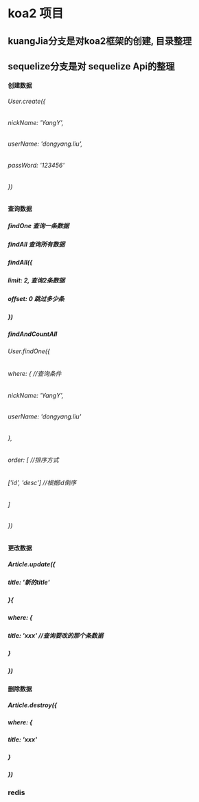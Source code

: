 # koa2 项目
## kuangJia分支是对koa2框架的创建, 目录整理

## sequelize分支是对 sequelize Api的整理
#### 创建数据
######     User.create({
######         nickName: 'YangY',
######         userName: 'dongyang.liu',
######         passWord: '123456'
######     })

#### 查询数据
#####  findOne 查询一条数据
#####  findAll 查询所有数据  
#####  findAll({
#####     limit: 2, 查询2条数据 
#####     offset: 0  跳过多少条
##### })   
##### findAndCountAll 

######     User.findOne({
######         where: { //查询条件
######        nickName: 'YangY',
######        userName: 'dongyang.liu'
######     },
######     order: [ //排序方式
######        ['id', 'desc'] //根据id倒序
######     ]
######     })

#### 更改数据
##### Article.update({
#####     title: '新的title'  
##### }{
#####    where: {
#####        title: 'xxx'  //查询要改的那个条数据
#####    }
##### })

#### 删除数据
##### Article.destroy({
#####    where: {
#####        title: 'xxx'
#####    }
##### })


### redis